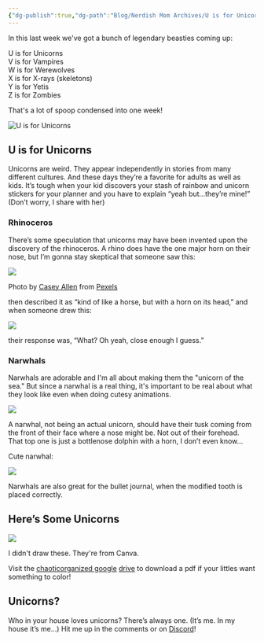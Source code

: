 ```yaml
---
{"dg-publish":true,"dg-path":"Blog/Nerdish Mom Archives/U is for Unicorns.md","permalink":"/blog/nerdish-mom-archives/u-is-for-unicorns/","title":"U is for Unicorns","noteIcon":"","created":"","updated":"2023-07-04T22:00:29.317-04:00"}
---
```



In this last week we've got a bunch of legendary beasties coming up:

U is for Unicorns  
V is for Vampires  
W is for Werewolves  
X is for X-rays (skeletons)   
Y is for Yetis  
Z is for Zombies

That's a lot of spoop condensed into one week! 

![U is for Unicorns](https://lh3.googleusercontent.com/yV3wdpqRpj99zDflxkIG589oxhWA4mIPTjiKBIp7k-J-dc2sfqIko5IvAFMBg5WK-NAnxri-Dz65U3baD-kZmOs0ZFyDTL5Y4HGM6QbubwWNAOcQF5NUddXJ1X4_ItKBBFfZW0zH)

## **U is for Unicorns**

Unicorns are weird. They appear independently in stories from many different cultures. And these days they’re a favorite for adults as well as kids. It’s tough when your kid discovers your stash of rainbow and unicorn stickers for your planner and you have to explain “yeah but...they’re mine!” (Don’t worry, I share with her)

### **Rhinoceros**

There’s some speculation that unicorns may have been invented upon the discovery of the rhinoceros. A rhino does have the one major horn on their nose, but I’m gonna stay skeptical that someone saw this:

![](https://lh4.googleusercontent.com/VlKoe3XCpX8kvi6EorRYz2HqWqdeTsRDyflitJV_hDTMCN6Db7SJHbk5JoIsMJvWu8eIsoLhckCohAACmND0bmlKtXLlJM_kgjbz9dfjdWSK3YJi7pIYQTXsvnf5qyFifoWrkFoy)

  
Photo by [Casey Allen](https://www.pexels.com/@caseygeneallen?utm_content=attributionCopyText&utm_medium=referral&utm_source=pexels) from [Pexels](https://www.pexels.com/photo/africa-wildlife-wilderness-rhino-16040/?utm_content=attributionCopyText&utm_medium=referral&utm_source=pexels)

then described it as “kind of like a horse, but with a horn on its head,” and when someone drew this:

![](https://lh4.googleusercontent.com/s7odzsGGY5VSDHe3PL_ecoo2mZ4k6kI2K7_gGFPgvEu-mS2eUTCx9F1GODseE-zZQ-I4otAOYkQUGkkNRH1vBdZOy3uTRW5cjZoyNXJ52aSkP_7GfhUVEdaIxrlGuFnZKEBfFGTl)

their response was, “What? Oh yeah, close enough I guess.”

### **Narwhals**

Narwhals are adorable and I'm all about making them the "unicorn of the sea." But since a narwhal is a real thing, it's important to be real about what they look like even when doing cutesy animations. 

![](https://lh3.googleusercontent.com/UPTfiqO3K2uEZ2yYfSuDgNIIApuWxgekcrg_91tZX1dfomAOL8j72cScuuU6CBNQuvH3EfSDUj4amq0z2axs4jW3FMJSwO9Yg_pk7DPf4s-w7fMhJiAMLploUVu5NRNGvyaHi7-g)

A narwhal, not being an actual unicorn, should have their tusk coming from the front of their face where a nose might be. Not out of their forehead. That top one is just a bottlenose dolphin with a horn, I don’t even know…

Cute narwhal:

![](https://lh6.googleusercontent.com/O1yckink-0bGN8rDjkGWDRPbr_NCYfVXGxqUVPj7snJPJJGK15A7ZyaNEDDNRDRQPU-OJZULUOl1EOg2NoEjc_sbkai8on2l1dHSjGRH2UZIvjrwUfcBYo9q5dWOWN9j2jwODefz)

Narwhals are also great for the bullet journal, when the modified tooth is placed correctly.

## **Here’s Some Unicorns**

![](https://lh3.googleusercontent.com/ci-SQFrvqAlTT2kd7c8eP9cQMB5lCTE-NvXcSZ45bPFI-XTJ59pQ1Qhj0OB0VD4mowbBgicQdvrH77KoSyOxD7V30HLGxsTo7_ONGVdZlHZUVEqYmHwIRGHdypNDmNqsR1Z3losE)

I didn't draw these. They're from Canva.

Visit the [chaoticorganized google](https://drive.google.com/drive/folders/1i5iicLyqkK8l6NuCTLNER3yEPHheVcjD?usp=sharing) [drive](https://drive.google.com/open?id=1IeXjASuw4XsMoFqg1Mbo-B_11j_sHil-) to download a pdf if your littles want something to color!

## **Unicorns?**

Who in your house loves unicorns? There’s always one. (It’s me. In my house it’s me…) Hit me up in the comments or on [Discord](https://discord.gg/JkPbnhb)!

